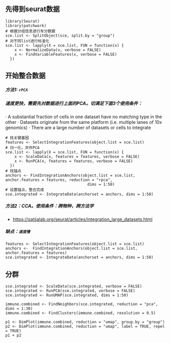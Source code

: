 
先得到seurat数据
----
```
library(Seurat)
library(patchwork)
# 根据分组信息进行车分数据
sce.list <- SplitObject(sce, split.by = "group")
# 对不同list进行标准化
sce.list <- lapply(X = sce.list, FUN = function(x) {
    x <- NormalizeData(x, verbose = FALSE)
    x <- FindVariableFeatures(x, verbose = FALSE)
  })
```
开始整合数据
---
##### 方法1: `rPCA`
##### 速度更快，需要先对数据进行上面的PCA。切满足下面3个使用条件：
· A substantial fraction of cells in one dataset have no matching type in the other 
· Datasets originate from the same platform (i.e. multiple lanes of 10x genomics) 
· There are a large number of datasets or cells to integrate 
```
# 找关键基因
features <- SelectIntegrationFeatures(object.list = sce.list)
# 归一化，并作PCA
sce.list <- lapply(X = sce.list, FUN = function(x) {
    x <- ScaleData(x, features = features, verbose = FALSE)
    x <- RunPCA(x, features = features, verbose = FALSE)
  })
# 找锚点
anchors <- FindIntegrationAnchors(object.list = sce.list, anchor.features = features, reduction = "rpca",
                                    dims = 1:50)  
# 设置锚点，整合完成                                    
sce.integrated <- IntegrateData(anchorset = anchors, dims = 1:50)
```
##### 方法2：CCA。使用条件：跨物种，跨方法学 
- https://satijalab.org/seurat/articles/integration_large_datasets.html
##### 缺点：`速度慢`
```
features <- SelectIntegrationFeatures(object.list = sce.list)
anchors <-  FindIntegrationAnchors(object.list = sce.list, anchor.features = features)
sce.integrated <- IntegrateData(anchorset = anchors, dims = 1:50)
```
       
分群
---
```
sce.integrated <- ScaleData(sce.integrated, verbose = FALSE)
sce.integrated <- RunPCA(sce.integrated, verbose = FALSE)
sce.integrated <- RunUMAP(sce.integrated, dims = 1:50)

immune.combined <- FindNeighbors(sce.integrated, reduction = "pca", dims = 1:30)
immune.combined <- FindClusters(immune.combined, resolution = 0.5)

p1 <- DimPlot(immune.combined, reduction = "umap", group.by = "group")
p2 <- DimPlot(immune.combined, reduction = "umap", label = TRUE, repel = TRUE)
p1 + p2
```









